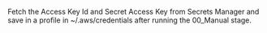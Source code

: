 Fetch the Access Key Id and Secret Access Key from Secrets Manager and save in a profile in ~/.aws/credentials after running the 00_Manual stage. 